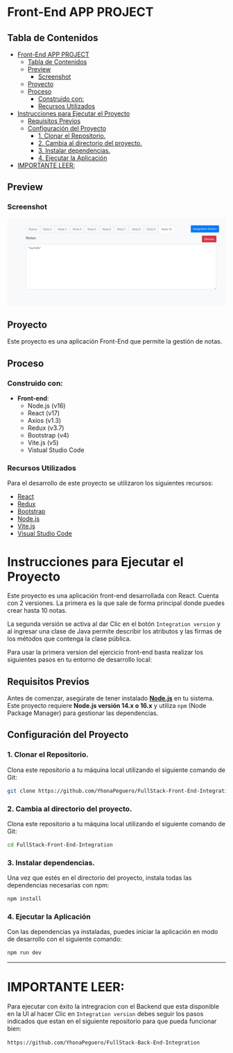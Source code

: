 # Front-End APP PROJECT

## Tabla de Contenidos

- [Front-End APP PROJECT](#front-end-app-project)
  - [Tabla de Contenidos](#tabla-de-contenidos)
  - [Preview](#preview)
    - [Screenshot](#screenshot)
  - [Proyecto](#proyecto)
  - [Proceso](#proceso)
    - [Construido con:](#construido-con)
    - [Recursos Utilizados](#recursos-utilizados)
- [Instrucciones para Ejecutar el Proyecto](#instrucciones-para-ejecutar-el-proyecto)
  - [Requisitos Previos](#requisitos-previos)
  - [Configuración del Proyecto](#configuración-del-proyecto)
    - [1. Clonar el Repositorio.](#1-clonar-el-repositorio)
    - [2. Cambia al directorio del proyecto.](#2-cambia-al-directorio-del-proyecto)
    - [3. Instalar dependencias.](#3-instalar-dependencias)
    - [4. Ejecutar la Aplicación](#4-ejecutar-la-aplicación)
- [IMPORTANTE LEER:](#importante-leer)

## Preview

### Screenshot

![Vista Front-End Ejercicio 1](./src/assets/img/v1.jpg)

## Proyecto

Este proyecto es una aplicación Front-End que permite la gestión de notas.

## Proceso

### Construido con:

- **Front-end**:
  - Node.js (v16)
  - React (v17)
  - Axios (v1.3)
  - Redux (v3.7)
  - Bootstrap (v4)
  - Vite.js (v5)
  - Vistual Studio Code

### Recursos Utilizados

Para el desarrollo de este proyecto se utilizaron los siguientes recursos:

- [React](https://es.reactjs.org/)
- [Redux](https://redux.js.org/)
- [Bootstrap](https://getbootstrap.com/)
- [Node.js](https://nodejs.org/en/)
- [Vite.js](https://vitejs.dev/guide/)
- [Visual Studio Code](https://code.visualstudio.com/)

# Instrucciones para Ejecutar el Proyecto

Este proyecto es una aplicación front-end desarrollada con React. Cuenta con 2 versiones. La primera es la que sale de forma principal donde puedes crear hasta 10 notas.

La segunda versión se activa al dar Clic en el botón `` Integration version `` y al ingresar una clase de Java permite describir los atributos y las firmas de los métodos que contenga la clase pública. 

Para usar la primera version del ejercicio front-end basta realizar los siguientes pasos en tu entorno de desarrollo local:

## Requisitos Previos

Antes de comenzar, asegúrate de tener instalado **[Node.js](https://nodejs.org/)** en tu sistema. Este proyecto requiere **Node.js versión 14.x o 16.x** y utiliza `npm` (Node Package Manager) para gestionar las dependencias.

## Configuración del Proyecto

### 1. Clonar el Repositorio.

Clona este repositorio a tu máquina local utilizando el siguiente comando de Git:

```bash
git clone https://github.com/YhonaPeguero/FullStack-Front-End-Integration
```

### 2. Cambia al directorio del proyecto.

Clona este repositorio a tu máquina local utilizando el siguiente comando de Git:

```bash
cd FullStack-Front-End-Integration
```

### 3. Instalar dependencias.

Una vez que estés en el directorio del proyecto, instala todas las dependencias necesarias con npm:

```bash
npm install
```

### 4. Ejecutar la Aplicación

Con las dependencias ya instaladas, puedes iniciar la aplicación en modo de desarrollo con el siguiente comando:

```bash
npm run dev
```
---

# IMPORTANTE LEER: 

Para ejecutar con éxito la intregracion con el Backend que esta disponible en la UI al hacer Clic en `` Integration version `` debes seguir los pasos
indicados que estan en el siguiente repositorio para que pueda funcionar bien:

``` https://github.com/YhonaPeguero/FullStack-Back-End-Integration ```